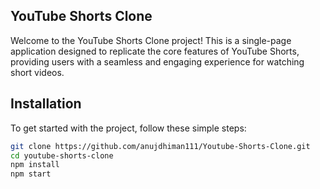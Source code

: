 ## YouTube Shorts Clone

Welcome to the YouTube Shorts Clone project! This is a single-page application designed to replicate the core features of YouTube Shorts, providing users with a seamless and engaging experience for watching short videos.

## Installation
To get started with the project, follow these simple steps:

  ```bash
  git clone https://github.com/anujdhiman111/Youtube-Shorts-Clone.git
  cd youtube-shorts-clone
  npm install
  npm start


